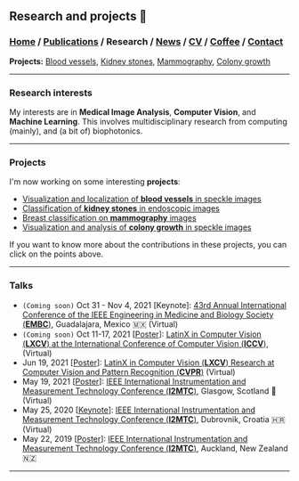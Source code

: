 ## Research and projects 📓
###  [Home](/index) / [Publications](/publications) / Research / [News](/news) / [CV](/brief_cv) / [Coffee](/coffee) / [Contact](/contact)
**Projects:** [Blood vessels](/bloodvessels), [Kidney stones](/kidneystones), [Mammography](/mammography), [Colony growth](/colonygrowth)

--- 

### Research interests

  
My interests are in **Medical Image Analysis**, **Computer Vision**, and **Machine Learning**. This involves multidisciplinary research from computing (mainly), and (a bit of) biophotonics. 
  
---
  
### Projects


I'm now working on some interesting **projects**:
*  [Visualization and localization of **blood vessels** in speckle images](/bloodvessels)
*  [Classification of **kidney stones** in endoscopic images](/kidneystones)
*  [Breast classification on **mammography** images](/mammography)
*  [Visualization and analysis of **colony growth** in speckle images](/colonygrowth)

If you want to know more about the contributions in these projects, you can click on the points above.

---


### Talks

* `(Coming soon)` Oct 31 - Nov 4, 2021 [Keynote]: [43rd Annual International Conference of the IEEE Engineering in Medicine and Biology Society (**EMBC**)](https://embc.embs.org/2021/), Guadalajara, Mexico 🇲🇽  (Virtual)
* `(Coming soon)` Oct 11-17, 2021 [[Poster](/images/iccv_poster.pdf)]: [LatinX in Computer Vision (**LXCV**) at the International Conference of Computer Vision (**ICCV**)](http://iccv2021.thecvf.com/), (Virtual)
* Jun 19, 2021 [[Poster](https://research.latinxinai.org/papers/cvpr/2021/png/6_poster_06.png)]: [LatinX in Computer Vision (**LXCV**) Research at Computer Vision and Pattern Recognition (**CVPR**)](https://www.latinxinai.org/cvpr-2021-about) (Virtual) 
* May 19, 2021 [[Poster](https://www.researchgate.net/publication/350372727_Localization_of_Blood_Vessels_in_In-Vitro_LSCI_Images_with_K-Means)]: [IEEE International Instrumentation and Measurement Technology Conference (**I2MTC**)](https://i2mtc2021.ieee-ims.org), Glasgow, Scotland 🏴󠁧󠁢󠁳󠁣󠁴󠁿   (Virtual)
* May 25, 2020 [[Keynote](https://www.researchgate.net/publication/341626117_Effect_of_the_Exposure_Time_in_Laser_Speckle_Imaging_for_Improving_Blood_Vessels_Localization_a_Wavelet_Approach)]: [IEEE International Instrumentation and Measurement Technology Conference (**I2MTC**)](https://i2mtc2020.ieee-ims.org), Dubrovnik, Croatia  🇭🇷   (Virtual)
* May 22, 2019 [[Poster](https://www.researchgate.net/publication/333146308_Visualization_of_in-vitro_Blood_Vessels_in_Contrast_Images_Based_on_Discrete_Wavelet_Transform_Decomposition)]: [IEEE International Instrumentation and Measurement Technology Conference (**I2MTC**)](https://i2mtc2020.ieee-ims.org), Auckland, New Zealand 🇳🇿

---
